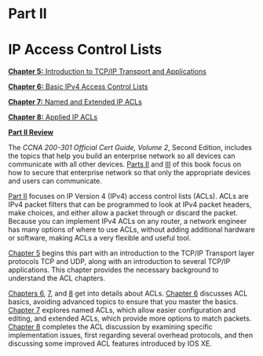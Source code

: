 # Part II


# IP Access Control Lists

[**Chapter 5:** Introduction to TCP/IP Transport and Applications](vol2_ch05.xhtml#ch05)

[**Chapter 6:** Basic IPv4 Access Control Lists](vol2_ch06.xhtml#ch06)

[**Chapter 7:** Named and Extended IP ACLs](vol2_ch07.xhtml#ch07)

[**Chapter 8:** Applied IP ACLs](vol2_ch08.xhtml#ch08)

[**Part II Review**](vol2_part-p02.xhtml#part-p02)

The *CCNA 200-301 Official Cert Guide, Volume 2*, Second Edition, includes the topics that help you build an enterprise network so all devices can communicate with all other devices. [Parts II](vol2_part02.xhtml#part02) and [III](vol2_part03.xhtml#part03) of this book focus on how to secure that enterprise network so that only the appropriate devices and users can communicate.

[Part II](vol2_part02.xhtml#part02) focuses on IP Version 4 (IPv4) access control lists (ACLs). ACLs are IPv4 packet filters that can be programmed to look at IPv4 packet headers, make choices, and either allow a packet through or discard the packet. Because you can implement IPv4 ACLs on any router, a network engineer has many options of where to use ACLs, without adding additional hardware or software, making ACLs a very flexible and useful tool.

[Chapter 5](vol2_ch05.xhtml#ch05) begins this part with an introduction to the TCP/IP Transport layer protocols TCP and UDP, along with an introduction to several TCP/IP applications. This chapter provides the necessary background to understand the ACL chapters.

[Chapters 6](vol2_ch06.xhtml#ch06), [7](vol2_ch07.xhtml#ch07), and [8](vol2_ch08.xhtml#ch08) get into details about ACLs. [Chapter 6](vol2_ch06.xhtml#ch06) discusses ACL basics, avoiding advanced topics to ensure that you master the basics. [Chapter 7](vol2_ch07.xhtml#ch07) explores named ACLs, which allow easier configuration and editing, and extended ACLs, which provide more options to match packets. [Chapter 8](vol2_ch08.xhtml#ch08) completes the ACL discussion by examining specific implementation issues, first regarding several overhead protocols, and then discussing some improved ACL features introduced by IOS XE.